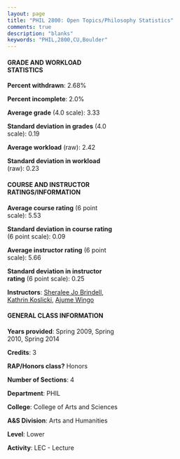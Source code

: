 ```yaml
---
layout: page
title: "PHIL 2800: Open Topics/Philosophy Statistics"
comments: true
description: "blanks"
keywords: "PHIL,2800,CU,Boulder"
---
```

<head>
<script src="https://ajax.googleapis.com/ajax/libs/jquery/2.1.3/jquery.min.js"></script>
<script src="https://dl.dropboxusercontent.com/s/pc42nxpaw1ea4o9/highcharts.js?dl=0"></script>
<!-- <script src="../assets/js/highcharts.js"></script> -->
<style type="text/css">@font-face {
	font-family: "Bebas Neue";
	src: url(https://www.filehosting.org/file/details/544349/BebasNeue Regular.otf) format("opentype");
	}
	h1.Bebas { 
		font-family: "Bebas Neue", Verdana, Tahoma;
	}
</style>
</head>
<body>
	<div id="container" style="float: right; width: 45%; height: 88%; margin-left: 2.5%; margin-right: 2.5%;"></div>
	<script language="JavaScript">
		$(document).ready(function() {
		var chart = {type: 'column'};
		var title = {text: 'Grade Distribution'};
		var xAxis = {categories: ['A','B','C','D','F'],crosshair: true};
		var yAxis = {min: 0,title: {text: 'Percentage'}};
		var tooltip = {headerFormat: '<center><b><span style="font-size:20px">{point.key}</span></b></center>',
		               pointFormat: '<td style="padding:0"><b>{point.y:.1f}%</b></td>',
		               footerFormat: '</table>',shared: true,useHTML: true};
		var plotOptions = {column: {pointPadding: 0.0,borderWidth: 0}};  
		var credits = {enabled: false};var series= [{name: 'Percent',data: [41.43,47.26,11.32,0.0,0.0,]}];
		var json = {};
		json.chart = chart;
		json.title = title;
		json.tooltip = tooltip;
		json.xAxis = xAxis;
		json.yAxis = yAxis;  
		json.series = series;
		json.plotOptions = plotOptions;  
		json.credits = credits;
		$('#container').highcharts(json);
	});
	</script>
</body>
			   
#### GRADE AND WORKLOAD STATISTICS

**Percent withdrawn**: 2.68%

**Percent incomplete**: 2.0%

**Average grade** (4.0 scale): 3.33

**Standard deviation in grades** (4.0 scale): 0.19

**Average workload** (raw): 2.42

**Standard deviation in workload** (raw): 0.23

#### COURSE AND INSTRUCTOR RATINGS/INFORMATION

**Average course rating** (6 point scale): 5.53

**Standard deviation in course rating** (6 point scale): 0.09

**Average instructor rating** (6 point scale): 5.66

**Standard deviation in instructor rating** (6 point scale): 0.25

**Instructors**: <a href='../../instructors/Sheralee_Jo_Brindell'>Sheralee Jo Brindell</a>, <a href='../../instructors/Kathrin_Koslicki'>Kathrin Koslicki</a>, <a href='../../instructors/Ajume_Wingo'>Ajume Wingo</a>

#### GENERAL CLASS INFORMATION

**Years provided**: Spring 2009, Spring 2010, Spring 2014

**Credits**: 3

**RAP/Honors class?** Honors

**Number of Sections**: 4

**Department**: PHIL

**College**: College of Arts and Sciences

**A&S Division**: Arts and Humanities

**Level**: Lower

**Activity**: LEC - Lecture

